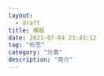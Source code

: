 ```yaml
---
layout:
  - draft
title: 模板
date: 2021-07-04 23:43:12
tag: "标签"
category: "分类"
description: "简介"
---
```

